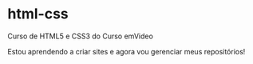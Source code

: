 # html-css
 Curso de HTML5 e CSS3 do Curso emVideo

Estou aprendendo a criar sites e agora vou gerenciar meus repositórios!
